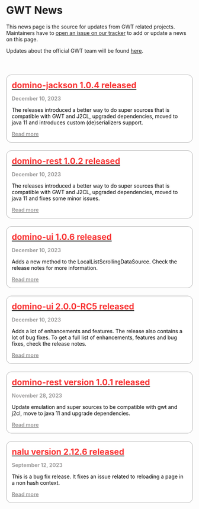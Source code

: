 GWT News
===

This news page is the source for updates from GWT related projects. Maintainers have to [open an issue
on our tracker](https://github.com/gwtproject/gwt-site/issues/new/choose) to add or update a news on this page.

Updates about the official GWT team will be found [here](news.html).

<style>
.container-list-news {
    display: flex;
    flex-direction: column; 
    margin-top: 4em; 
    grid-gap: 1.5em;
    gap: 1.5em;
    box-sizing: border-box;
    /*border: 0 solid white;*/
    width: 100%
}

.container-news {
    padding: 1em;
    border: 1px solid darkgrey;
    border-radius: 1em;
    background: white;
}

.container-headline {
    color: #f93535;
    text-decoration: none;
    font-weight: bold;
    font-size: 160%;    
}

.container-date {
    padding: 1em 0 0 0;
    font-weight: bold;
    color: #9e9d9d;
}

.container-text {
    padding: 1em 0 0 0;
    color: black;
}

.container-link {
    padding: 1em 0 0 0;
    font-weight: bold;
    color: #9e9d9d;
}
</style>
<div class="container-list-news">
    <div class="container-news">
        <a href="https://github.com/DominoKit/domino-jackson/releases/tag/1.0.4" target="_blank">
            <div class="container-headline">
                domino-jackson 1.0.4 released
            </div>
        </a>
        <div class="container-date">
            December 10, 2023
        </div>
        <div class="container-text">
            The releases introduced a better way to do super sources that is compatible with GWT and J2CL, upgraded dependencies, moved to java 11 and introduces custom (de)serializers support.
        </div>
           <a href="https://github.com/DominoKit/domino-jackson/releases/tag/1.0.4" target="_blank">
            <div class="container-link">
                Read more 
            </div>
        </a>
    </div>
    <div class="container-news">
        <a href="https://github.com/DominoKit/domino-rest" target="_blank">
            <div class="container-headline">
                domino-rest 1.0.2 released
            </div>
        </a>
        <div class="container-date">
            December 10, 2023
        </div>
        <div class="container-text">
            The releases introduced a better way to do super sources that is compatible with GWT and J2CL, upgraded dependencies, moved to java 11 and fixes some minor issues.
        </div>
           <a href="https://github.com/DominoKit/domino-rest" target="_blank">
            <div class="container-link">
                Read more 
            </div>
        </a>
    </div>
    <div class="container-news">
        <a href="https://github.com/DominoKit/domino-ui/releases/tag/1.0.6" target="_blank">
            <div class="container-headline">
                domino-ui 1.0.6 released
            </div>
        </a>
        <div class="container-date">
            December 10, 2023
        </div>
        <div class="container-text">
            Adds a new method to the LocalListScrollingDataSource. Check the release notes for more information.
        </div>
           <a href="https://github.com/DominoKit/domino-ui/releases/tag/1.0.6" target="_blank">
            <div class="container-link">
                Read more 
            </div>
        </a>
    </div>
   <div class="container-news">
        <a href="https://github.com/DominoKit/domino-ui/releases/tag/2.0.0-RC5" target="_blank">
            <div class="container-headline">
                domino-ui 2.0.0-RC5 released
            </div>
        </a>
        <div class="container-date">
            December 10, 2023
        </div>
        <div class="container-text">
            Adds a lot of enhancements and features. The release also contains a lot of bug fixes. To get a full list of enhancements, features and bug fixes, check the release notes.
        </div>
           <a href="https://github.com/DominoKit/domino-ui/releases/tag/2.0.0-RC5" target="_blank">
            <div class="container-link">
                Read more 
            </div>
        </a>
    </div>
    <div class="container-news">
        <a href="https://github.com/DominoKit/domino-rest/releases/tag/1.0.1" target="_blank">
            <div class="container-headline">
                domino-rest version 1.0.1 released
            </div>
        </a>
        <div class="container-date">
            November 28, 2023
        </div>
        <div class="container-text">
            Update emulation and super sources to be compatible with gwt and j2cl, move to java 11 and upgrade dependencies.
        </div>
           <a href="https://github.com/DominoKit/domino-rest/releases/tag/1.0.1" target="_blank">
            <div class="container-link">
                Read more
            </div>
        </a>
    </div>
    <div class="container-news">
        <a href="https://github.com/NaluKit/nalu/releases/tag/2.12.6" target="_blank">
            <div class="container-headline">
                nalu version 2.12.6 released
            </div>
        </a>
        <div class="container-date">
            September 12, 2023
        </div>
        <div class="container-text">
            This is a bug fix release. It fixes an issue related to reloading a page in a non hash context.
        </div>
        <a href="https://github.com/NaluKit/nalu/releases/tag/2.12.6" target="_blank">
            <div class="container-link">
                Read more
            </div>
        </a>
  </div>
</div>
